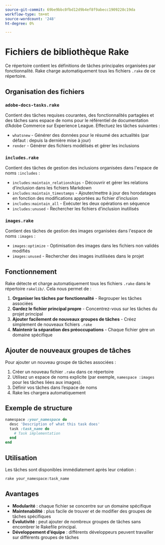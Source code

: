 ```yaml
---
source-git-commit: 69be9bbc0fbd12d9b4ef8f9abecc1909228c19da
workflow-type: tm+mt
source-wordcount: '248'
ht-degree: 0%

---
```

# Fichiers de bibliothèque Rake

Ce répertoire contient les définitions de tâches principales organisées par fonctionnalité. Rake charge automatiquement tous les fichiers `.rake` de ce répertoire.

## Organisation des fichiers

### `adobe-docs-tasks.rake`

Contient des tâches requises courantes, des fonctionnalités partagées et des tâches sans espace de noms pour le référentiel de documentation d’Adobe Commerce sur Experience League. Effectuez les tâches suivantes :

- `whatsnew` - Générer des données pour le résumé des actualités (par défaut : depuis la dernière mise à jour)
- `render` - Générer des fichiers modélisés et gérer les inclusions

### `includes.rake`

Contient des tâches de gestion des inclusions organisées dans l&#39;espace de noms `:includes` :

- `includes:maintain_relationships` - Découvrir et gérer les relations d’inclusion dans les fichiers Markdown
- `includes:maintain_timestamps` - Ajouter/mettre à jour des horodatages en fonction des modifications apportées au fichier d’inclusion
- `includes:maintain_all` - Exécuter les deux opérations en séquence
- `includes:unused` - Rechercher les fichiers d’inclusion inutilisés

### `images.rake`

Contient des tâches de gestion des images organisées dans l&#39;espace de noms `:images` :

- `images:optimize` - Optimisation des images dans les fichiers non validés modifiés
- `images:unused` - Rechercher des images inutilisées dans le projet

## Fonctionnement

Rake détecte et charge automatiquement tous les fichiers `.rake` dans le répertoire `rakelib/`. Cela nous permet de :

1. **Organiser les tâches par fonctionnalité** - Regrouper les tâches associées
2. **Gardez le fichier principal propre** - Concentrez-vous sur les tâches du projet principal
3. **Ajouter facilement de nouveaux groupes de tâches** - Créez simplement de nouveaux fichiers `.rake`
4. **Maintenir la séparation des préoccupations** - Chaque fichier gère un domaine spécifique

## Ajouter de nouveaux groupes de tâches

Pour ajouter un nouveau groupe de tâches associées :

1. Créer un nouveau fichier `.rake` dans ce répertoire
2. Utilisez un espace de noms explicite (par exemple, `namespace :images` pour les tâches liées aux images).
3. Définir vos tâches dans l’espace de noms
4. Rake les chargera automatiquement

## Exemple de structure

```ruby
namespace :your_namespace do
  desc 'Description of what this task does'
  task :task_name do
    # Task implementation
  end
end
```

## Utilisation

Les tâches sont disponibles immédiatement après leur création :

```bash
rake your_namespace:task_name
```

## Avantages

- **Modularité** : chaque fichier se concentre sur un domaine spécifique
- **Maintenabilité** : plus facile de trouver et de modifier des groupes de tâches spécifiques
- **Évolutivité** : peut ajouter de nombreux groupes de tâches sans encombrer le Rakefile principal.
- **Développement d’équipe** : différents développeurs peuvent travailler sur différents groupes de tâches
